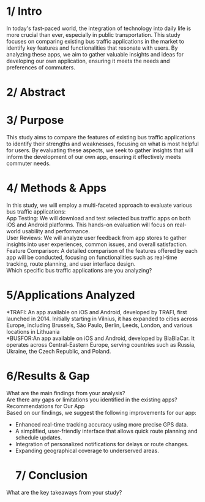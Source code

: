 #  1/ Intro   
In today's fast-paced world, the integration of technology into daily life is more crucial than ever, especially in public transportation. This study focuses on comparing existing bus traffic applications in the market to identify key features and functionalities that resonate with users. By analyzing these apps, we aim to gather valuable insights and ideas for developing our own application, ensuring it meets the needs and preferences of commuters.  
# 2/ Abstract  
# 3/ Purpose  
This study aims to compare the features of existing bus traffic applications to identify their strengths and weaknesses, focusing on what is most helpful for users. By evaluating these aspects, we seek to gather insights that will inform the development of our own app, ensuring it effectively meets commuter needs.  
# 4/ Methods & Apps  
In this study, we will employ a multi-faceted approach to evaluate various bus traffic applications:  
App Testing: We will download and test selected bus traffic apps on both iOS and Android platforms. This hands-on evaluation will focus on real-world usability and performance.  
User Reviews: We will analyze user feedback from app stores to gather insights into user experiences, common issues, and overall satisfaction.  
Feature Comparison: A detailed comparison of the features offered by each app will be conducted, focusing on functionalities such as real-time tracking, route planning, and user interface design.  
Which specific bus traffic applications are you analyzing?  
# 5/Applications Analyzed  
\*TRAFI: An app available on iOS and Android, developed by TRAFI, first launched in 2014\. Initially starting in Vilnius, it has expanded to cities across Europe, including Brussels, São Paulo, Berlin, Leeds, London, and various locations in Lithuania   
\*BUSFOR:An app available on iOS and Android, developed by BlaBlaCar. It operates across Central-Eastern Europe, serving countries such as Russia, Ukraine, the Czech Republic, and Poland.  
# 6/Results & Gap  
What are the main findings from your analysis?  
Are there any gaps or limitations you identified in the existing apps?  
Recommendations for Our App  
Based on our findings, we suggest the following improvements for our app:
- Enhanced real-time tracking accuracy using more precise GPS data.
- A simplified, user-friendly interface that allows quick route planning and schedule updates.
- Integration of personalized notifications for delays or route changes.
- Expanding geographical coverage to underserved areas. 
  # 7/ Conclusion
What are the key takeaways from your study?  
